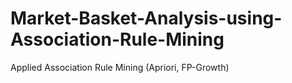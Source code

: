# Market-Basket-Analysis-using-Association-Rule-Mining
Applied Association Rule Mining  (Apriori, FP-Growth)
